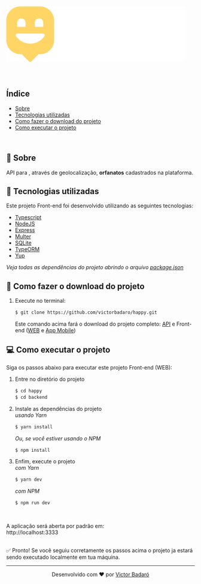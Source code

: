 # <img src="../logo.svg">
<br>

## Índice

* [Sobre](#-sobre)
* [Tecnologias utilizadas](#-tecnologias-utilizadas)
* [Como fazer o download do projeto](#-como-fazer-o-download-do-projeto)
* [Como executar o projeto](#-Como-executar-o-projeto)
<br>

## 🧾 Sobre

API para , através de geolocalização, **orfanatos** cadastrados na plataforma.
<br>

## 🚀 Tecnologias utilizadas

Este projeto Front-end foi desenvolvido utilizando as seguintes tecnologias:

* [Typescript](https://www.typescriptlang.org/)
* [NodeJS](https://nodejs.org/en/)
* [Express](https://expressjs.com/)
* [Multer](https://github.com/expressjs/multer)
* [SQLite](https://www.sqlite.org/index.html)
* [TypeORM](https://typeorm.io/#/)
* [Yup](https://github.com/jquense/yup)

_Veja todas as dependências do projeto abrindo o arquivo [package.json](./package.json)_
<br>

## 🔽 Como fazer o download do projeto

1. Execute no terminal:<br>
    ```bash
    $ git clone https://github.com/victorbadaro/happy.git
    ```

    Este comando acima fará o download do projeto completo: [API](#) e Front-end ([WEB](../web) e [App Mobile](../mobile))

## 💻 Como executar o projeto

Siga os passos abaixo para executar este projeto Front-end (WEB):

1. Entre no diretório do projeto
    ```bash
    $ cd happy
    $ cd backend
    ```

2. Instale as dependências do projeto<br>
    _usando Yarn_
    ```bash
    $ yarn install
    ```

    _Ou, se você estiver usando o NPM_
    ```bash
    $ npm install
    ```

3. Enfim, execute o projeto<br>
    _com Yarn_
    ```bash
    $ yarn dev
    ```

    _com NPM_
    ```bash
    $ npm run dev
    ```

<br>

A aplicação será aberta por padrão em:<br>
http://localhost:3333
<br><br>

✅ Pronto! Se você seguiu corretamente os passos acima o projeto ja estará sendo executado localmente em tua máquina.

---
<p align="center">Desenvolvido com ❤ por <a href="https://github.com/victorbadaro">Victor Badaró</a></p>